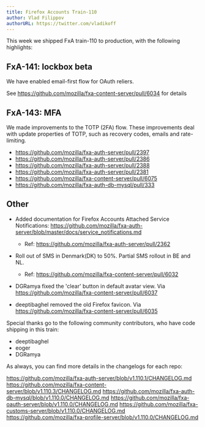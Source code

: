 ```yaml
---
title: Firefox Accounts Train-110
author: Vlad Filippov
authorURL: https://twitter.com/vladikoff
---
```


This week we shipped FxA train-110 to production,
with the following highlights:



<!--truncate-->



## FxA-141: lockbox beta

We have enabled email-first flow for OAuth reliers.

See https://github.com/mozilla/fxa-content-server/pull/6034 for details

## FxA-143: MFA

We made improvements to the TOTP (2FA) flow.
These improvements deal with update properties of TOTP, such as recovery codes, emails and rate-limiting.

* https://github.com/mozilla/fxa-auth-server/pull/2397
* https://github.com/mozilla/fxa-auth-server/pull/2386
* https://github.com/mozilla/fxa-auth-server/pull/2388
* https://github.com/mozilla/fxa-auth-server/pull/2381
* https://github.com/mozilla/fxa-content-server/pull/6075
* https://github.com/mozilla/fxa-auth-db-mysql/pull/333


## Other

* Added documentation for Firefox Accounts Attached Service Notifications: https://github.com/mozilla/fxa-auth-server/blob/master/docs/service_notifications.md
  * Ref: https://github.com/mozilla/fxa-auth-server/pull/2362

* Roll out of SMS in Denmark(DK) to 50%. Partial SMS rollout in BE and NL.
  * Ref: https://github.com/mozilla/fxa-content-server/pull/6032

* DGRamya fixed the 'clear' button in default avatar view. Via https://github.com/mozilla/fxa-content-server/pull/6037

* deeptibaghel removed the old Firefox favicon. Via https://github.com/mozilla/fxa-content-server/pull/6035


Special thanks go to the following community contributors,
who have code shipping in this train:

  * deeptibaghel
  * eoger
  * DGRamya

As always, you can find more details in the changelogs for each repo:

  https://github.com/mozilla/fxa-auth-server/blob/v1.110.1/CHANGELOG.md
  https://github.com/mozilla/fxa-content-server/blob/v1.110.3/CHANGELOG.md
  https://github.com/mozilla/fxa-auth-db-mysql/blob/v1.110.0/CHANGELOG.md
  https://github.com/mozilla/fxa-oauth-server/blob/v1.110.0/CHANGELOG.md
  https://github.com/mozilla/fxa-customs-server/blob/v1.110.0/CHANGELOG.md
  https://github.com/mozilla/fxa-profile-server/blob/v1.110.0/CHANGELOG.md

